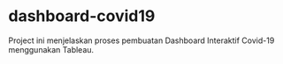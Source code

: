 # dashboard-covid19
Project ini menjelaskan proses pembuatan Dashboard Interaktif Covid-19 menggunakan Tableau.
